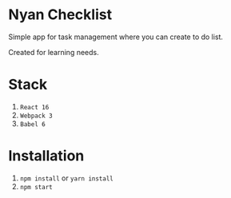 # Nyan Checklist

Simple app for task management where you can create to do list.

Created for learning needs.

# Stack

1. `React 16`
2. `Webpack 3`
3. `Babel 6`

# Installation

1. `npm install` or `yarn install`
2. `npm start`
